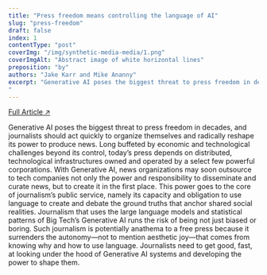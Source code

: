 ```yaml
---
title: "Press freedom means controlling the language of AI"
slug: "press-freedom"
draft: false
index: 1
contentType: "post"
coverImg: "/img/synthetic-media-media/1.png"
coverImgAlt: "Abstract image of white horizontal lines"
preposition: "by"
authors: "Jake Karr and Mike Ananny"
excerpt: "Generative AI poses the biggest threat to press freedom in decades, and journalists should act quickly to organize themselves and radically reshape its power to produce news. Long buffeted by economic and technological challenges beyond its control, today’s press depends on distributed, technological infrastructures owned and operated by a select few powerful corporations. With Generative AI, news organizations may soon outsource to tech companies not only the power and responsibility to disseminate and curate news, but to create it in the first place.
"
---
```


[Full Article  ↗](https://www.niemanlab.org/2023/09/press-freedom-means-controlling-the-language-of-ai/)

Generative AI poses the biggest threat to press freedom in decades, and journalists should act quickly to organize themselves and radically reshape its power to produce news. Long buffeted by economic and technological challenges beyond its control, today’s press depends on distributed, technological infrastructures owned and operated by a select few powerful corporations. With Generative AI, news organizations may soon outsource to tech companies not only the power and responsibility to disseminate and curate news, but to create it in the first place. This power goes to the core of journalism’s public service, namely its capacity and obligation to use language to create and debate the ground truths that anchor shared social realities. Journalism that uses the large language models and statistical patterns of Big Tech’s Generative AI runs the risk of being not just biased or boring. Such journalism is potentially anathema to a free press because it surrenders the autonomy—not to mention aesthetic joy—that comes from knowing why and how to use language. Journalists need to get good, fast, at looking under the hood of Generative AI systems and developing the power to shape them.
